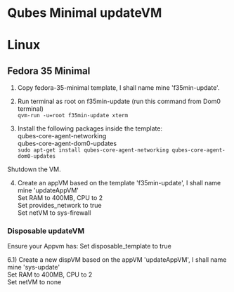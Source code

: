 # Qubes Minimal updateVM


# Linux

<h2>Fedora 35 Minimal</h2>  

1) Copy fedora-35-minimal template, I shall name mine 'f35min-update'.    

2) Run terminal as root on f35min-update (run this command from Dom0 terminal)  
`qvm-run -u=root f35min-update xterm`  

3) Install the following packages inside the template:  
qubes-core-agent-networking  
qubes-core-agent-dom0-updates  
`sudo apt-get install qubes-core-agent-networking qubes-core-agent-dom0-updates`    

Shutdown the VM.  


4) Create an appVM based on the template 'f35min-update', I shall name mine 'updateAppVM'  
Set RAM to 400MB, CPU to 2  
Set provides_network to true  
Set netVM to sys-firewall   


<h3>Disposable updateVM</h3> 

Ensure your Appvm has:
Set disposable_template to true

6.1) Create a new dispVM based on the appVM 'updateAppVM', I shall name mine 'sys-update'  
    Set RAM to 400MB, CPU to 2   
    Set netVM to none  



